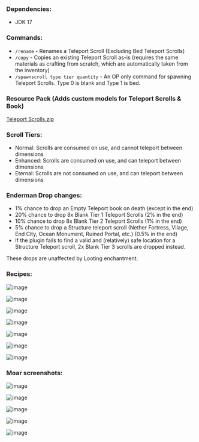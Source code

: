 ### Dependencies:
- JDK 17

### Commands:
- `/rename` - Renames a Teleport Scroll (Excluding Bed Teleport Scrolls)
- `/copy` - Copies an existing Teleport Scroll as-is (requires the same materials as crafting from scratch, which are automatically taken from the inventory)
- `/spawnscroll type tier quantity` - An OP only command for spawning Teleport Scrolls. Type 0 is blank and Type 1 is bed.

### Resource Pack (Adds custom models for Teleport Scrolls & Book)
[Teleport Scrolls.zip](https://github.com/svengjohnson/meinkraft-TeleportScroll/files/8574568/Teleport.Scrolls.zip)

### Scroll Tiers:
- Normal: Scrolls are consumed on use, and cannot teleport between dimensions
- Enhanced: Scrolls are consumed on use, and can teleport between dimensions
- Eternal: Scrolls are not consumed on use, and can teleport between dimensions

### Enderman Drop changes:
- 1% chance to drop an Empty Teleport book on death (except in the end)
- 20% chance to drop 8x Blank Tier 1 Teleport Scrolls (2% in the end)
- 10% chance to drop 8x Blank Tier 2 Teleport Scrolls (1% in the end)
- 5% chance to drop a Structure teleport scroll (Nether Fortress, Vilage, End City, Ocean Monument, Ruined Portal, etc.) (0.5% in the end)
- If the plugin fails to find a valid and (relatively) safe location for a Structure Teleport scroll, 2x Blank Tier 3 scrolls are dropped instead.

These drops are unaffected by Looting enchantment.

### Recipes:
![image](https://user-images.githubusercontent.com/37660728/165576807-ecf90dea-96bf-4369-b504-cf979bc56745.png)

![image](https://user-images.githubusercontent.com/37660728/165577336-c3818014-695e-4e89-8d20-b544c54ffd93.png)

![image](https://user-images.githubusercontent.com/37660728/165577479-c92f49e9-2125-4f3d-9628-caa2d638b3dd.png)

![image](https://user-images.githubusercontent.com/37660728/165576510-c445ddf7-9897-413b-b4ed-cb36b69a4488.png)

![image](https://user-images.githubusercontent.com/37660728/165576575-105e7a60-f1f3-4a68-afad-3ac3578ee236.png)

![image](https://user-images.githubusercontent.com/37660728/165576677-7543bfcc-b0d7-4b76-8c94-192d9f4e16af.png)

![image](https://user-images.githubusercontent.com/37660728/165577836-f7e3b684-c4f0-464a-919d-bc89f8082bca.png)


### Moar screenshots:
![image](https://user-images.githubusercontent.com/37660728/165578408-be35743f-6ac9-4a88-9181-4f6e0a4392da.png)

![image](https://user-images.githubusercontent.com/37660728/165578528-ce83ef6d-1483-4edd-b5a0-3e18bb208684.png)

![image](https://user-images.githubusercontent.com/37660728/165578677-e9191c8b-dfe6-429a-b564-084b6e398cb3.png)

![image](https://user-images.githubusercontent.com/37660728/165578790-1a9984f8-bbd8-4ed0-96e7-cc54c8906f13.png)

![image](https://user-images.githubusercontent.com/37660728/165578858-30df167b-ae5e-4fdc-b8b0-afef700d5a2a.png)
